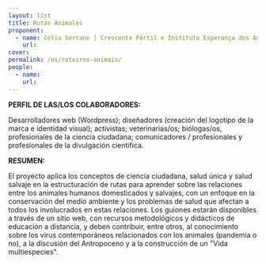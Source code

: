 ```yaml
---
layout: list
title: Rutas Animales
proponent:
  - name: Célia Serrano | Crescente Fértil e Instituto Esperança dos Anjos - Serrinha do Alambari, Resende, RJ
    url: 
cover:
permalink: /es/roteiros-animais/
people:
  - name: 
    url: 
---
```


**PERFIL DE LAS/LOS COLABORADORES:** 
  
Desarrolladores web (Wordpress); diseñadores (creación del logotipo de la marca e identidad visual); activistas; veterinarias/os; biólogas/os, profesionales de la ciencia ciudadana; comunicadores / profesionales y profesionales de la divulgación científica. 

**RESUMEN:**
  
El proyecto aplica los conceptos de ciencia ciudadana, salud única y salud salvaje en la estructuración de rutas para aprender sobre las relaciones entre los animales humanos domesticados y salvajes, con un enfoque en la conservación del medio ambiente y los problemas de salud que afectan a todos los involucrados en estas relaciones. Los guiones estarán disponibles a través de un sitio web, con recursos metodológicos y didácticos de educación a distancia, y deben contribuir, entre otros, al conocimiento sobre los virus contemporáneos relacionados con los animales (pandemia o no), a la discusión del Antropoceno y a la construcción de un "Vida multiespecies".
